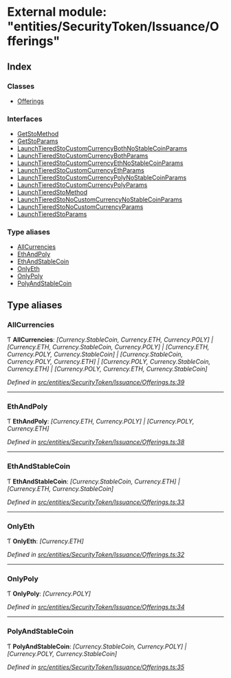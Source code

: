 # External module: "entities/SecurityToken/Issuance/Offerings"

## Index

### Classes

* [Offerings](../classes/_entities_securitytoken_issuance_offerings_.offerings.md)

### Interfaces

* [GetStoMethod](../interfaces/_entities_securitytoken_issuance_offerings_.getstomethod.md)
* [GetStoParams](../interfaces/_entities_securitytoken_issuance_offerings_.getstoparams.md)
* [LaunchTieredStoCustomCurrencyBothNoStableCoinParams](../interfaces/_entities_securitytoken_issuance_offerings_.launchtieredstocustomcurrencybothnostablecoinparams.md)
* [LaunchTieredStoCustomCurrencyBothParams](../interfaces/_entities_securitytoken_issuance_offerings_.launchtieredstocustomcurrencybothparams.md)
* [LaunchTieredStoCustomCurrencyEthNoStableCoinParams](../interfaces/_entities_securitytoken_issuance_offerings_.launchtieredstocustomcurrencyethnostablecoinparams.md)
* [LaunchTieredStoCustomCurrencyEthParams](../interfaces/_entities_securitytoken_issuance_offerings_.launchtieredstocustomcurrencyethparams.md)
* [LaunchTieredStoCustomCurrencyPolyNoStableCoinParams](../interfaces/_entities_securitytoken_issuance_offerings_.launchtieredstocustomcurrencypolynostablecoinparams.md)
* [LaunchTieredStoCustomCurrencyPolyParams](../interfaces/_entities_securitytoken_issuance_offerings_.launchtieredstocustomcurrencypolyparams.md)
* [LaunchTieredStoMethod](../interfaces/_entities_securitytoken_issuance_offerings_.launchtieredstomethod.md)
* [LaunchTieredStoNoCustomCurrencyNoStableCoinParams](../interfaces/_entities_securitytoken_issuance_offerings_.launchtieredstonocustomcurrencynostablecoinparams.md)
* [LaunchTieredStoNoCustomCurrencyParams](../interfaces/_entities_securitytoken_issuance_offerings_.launchtieredstonocustomcurrencyparams.md)
* [LaunchTieredStoParams](../interfaces/_entities_securitytoken_issuance_offerings_.launchtieredstoparams.md)

### Type aliases

* [AllCurrencies](_entities_securitytoken_issuance_offerings_.md#allcurrencies)
* [EthAndPoly](_entities_securitytoken_issuance_offerings_.md#ethandpoly)
* [EthAndStableCoin](_entities_securitytoken_issuance_offerings_.md#ethandstablecoin)
* [OnlyEth](_entities_securitytoken_issuance_offerings_.md#onlyeth)
* [OnlyPoly](_entities_securitytoken_issuance_offerings_.md#onlypoly)
* [PolyAndStableCoin](_entities_securitytoken_issuance_offerings_.md#polyandstablecoin)

## Type aliases

###  AllCurrencies

Ƭ **AllCurrencies**: *[Currency.StableCoin, Currency.ETH, Currency.POLY] | [Currency.ETH, Currency.StableCoin, Currency.POLY] | [Currency.ETH, Currency.POLY, Currency.StableCoin] | [Currency.StableCoin, Currency.POLY, Currency.ETH] | [Currency.POLY, Currency.StableCoin, Currency.ETH] | [Currency.POLY, Currency.ETH, Currency.StableCoin]*

*Defined in [src/entities/SecurityToken/Issuance/Offerings.ts:39](https://github.com/PolymathNetwork/polymath-sdk/blob/45453ad/src/entities/SecurityToken/Issuance/Offerings.ts#L39)*

___

###  EthAndPoly

Ƭ **EthAndPoly**: *[Currency.ETH, Currency.POLY] | [Currency.POLY, Currency.ETH]*

*Defined in [src/entities/SecurityToken/Issuance/Offerings.ts:38](https://github.com/PolymathNetwork/polymath-sdk/blob/45453ad/src/entities/SecurityToken/Issuance/Offerings.ts#L38)*

___

###  EthAndStableCoin

Ƭ **EthAndStableCoin**: *[Currency.StableCoin, Currency.ETH] | [Currency.ETH, Currency.StableCoin]*

*Defined in [src/entities/SecurityToken/Issuance/Offerings.ts:33](https://github.com/PolymathNetwork/polymath-sdk/blob/45453ad/src/entities/SecurityToken/Issuance/Offerings.ts#L33)*

___

###  OnlyEth

Ƭ **OnlyEth**: *[Currency.ETH]*

*Defined in [src/entities/SecurityToken/Issuance/Offerings.ts:32](https://github.com/PolymathNetwork/polymath-sdk/blob/45453ad/src/entities/SecurityToken/Issuance/Offerings.ts#L32)*

___

###  OnlyPoly

Ƭ **OnlyPoly**: *[Currency.POLY]*

*Defined in [src/entities/SecurityToken/Issuance/Offerings.ts:34](https://github.com/PolymathNetwork/polymath-sdk/blob/45453ad/src/entities/SecurityToken/Issuance/Offerings.ts#L34)*

___

###  PolyAndStableCoin

Ƭ **PolyAndStableCoin**: *[Currency.StableCoin, Currency.POLY] | [Currency.POLY, Currency.StableCoin]*

*Defined in [src/entities/SecurityToken/Issuance/Offerings.ts:35](https://github.com/PolymathNetwork/polymath-sdk/blob/45453ad/src/entities/SecurityToken/Issuance/Offerings.ts#L35)*
